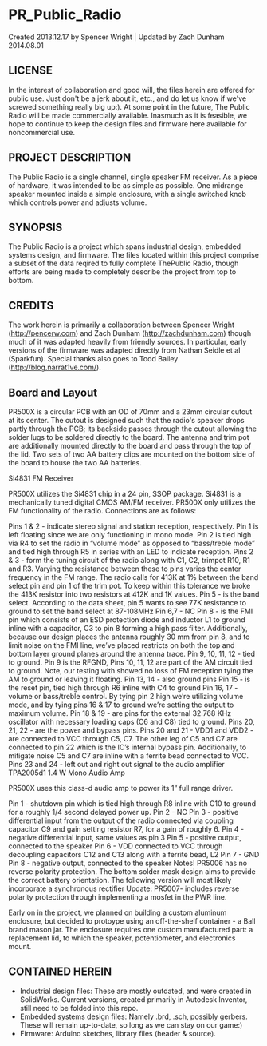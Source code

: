# PR_Public_Radio
Created 2013.12.17
by Spencer Wright |
Updated by Zach Dunham 2014.08.01

## LICENSE
In the interest of collaboration and good will, the files herein are offered for public use. Just don't be a jerk about it, etc., and do let us know if we've screwed something really big up:).
At some point in the future, The Public Radio will be made commercially available. Inasmuch as it is feasible, we hope to continue to keep the design files and firmware here available for noncommercial use.


## PROJECT DESCRIPTION
The Public Radio is a single channel, single speaker FM receiver. 
As a piece of hardware, it was intended to be as simple as possible. One midrange speaker mounted inside a simple enclosure, with a single switched knob which controls power and adjusts volume.


## SYNOPSIS
The Public Radio is a project which spans industrial design, embedded systems design, and firmware. The files located within this project comprise a subset of the data reqired to fully complete ThePublic Radio, though efforts are being made to completely describe the project from top to bottom.

## CREDITS
The work herein is primarily a collaboration between Spencer Wright (http://pencerw.com) and Zach Dunham (http://zachdunham.com) though much of it was adapted heavily from friendly sources. In particular, early versions of the firmware was adapted directly from Nathan Seidle et al (Sparkfun). Special thanks also goes to Todd Bailey (http://blog.narrat1ve.com/).

## Board and Layout

PR500X is a circular PCB with an OD of 70mm and a 23mm circular cutout at its center. The cutout is designed such that the radio's speaker drops partly through the PCB; its backside passes through the cutout allowing the solder lugs to be soldered directly to the board. The antenna and trim pot are additionally mounted directly to the board and pass through the top of the lid. Two sets of two AA battery clips are mounted on the bottom side of the board to house the two AA batteries.

Si4831 FM Receiver

PR500X utilizes the Si4831 chip in a 24 pin, SSOP package. Si4831 is a mechanically tuned digital CMOS AM/FM receiver. PR500X only utilizes the FM functionality of the radio. Connections are as follows:

Pins 1 & 2 - indicate stereo signal and station reception, respectively. Pin 1 is left floating since we are only functioning in mono mode. Pin 2 is tied high via R4 to set the radio in “volume mode” as opposed to “bass/treble mode” and tied high through R5 in series with an LED to indicate reception.
Pins 2 & 3 - form the tuning circuit of the radio along with C1, C2, trimpot R10, R1 and R3. Varying the resistance between these to pins varies the center frequency in the FM range. The radio calls for 413K at 1% between the band select pin and pin 1 of the trim pot. To keep within this tolerance we broke the 413K resistor into two resistors at 412K and 1K values.
Pin 5 - is the band select. According to the data sheet, pin 5 wants to see 77K resistance to ground to set the band select at 87-108MHz
Pin 6,7 - NC
Pin 8 - is the FMI pin which consists of an ESD protection diode and inductor L1 to ground inline with a capacitor, C3 to pin 8 forming a high pass filter. Additionally, because our design places the antenna roughly 30 mm from pin 8, and to limit noise on the FMI line, we’ve placed restricts on both the top and bottom layer ground planes around the antenna trace.
Pin 9, 10, 11, 12 - tied to ground. Pin 9 is the RFGND, Pins 10, 11, 12 are part of the AM circuit tied to ground. Note, our testing with showed no loss of FM reception tying the AM to ground or leaving it floating.
Pin 13, 14 - also ground pins
Pin 15 - is the reset pin, tied high through R6 inline with C4 to ground
Pin 16, 17 - volume or bass/treble control. By tying pin 2 high we’re utilizing volume mode, and by tying pins 16 & 17 to ground we’re setting the output to maximum volume.
Pin 18 & 19 - are pins for the external 32.768 KHz oscillator with necessary loading caps (C6 and C8) tied to ground.
Pins 20, 21, 22 - are the power and bypass pins. Pins 20 and 21 - VDD1 and VDD2 - are connected to VCC through C5, C7. The other leg of C5 and C7 are connected to pin 22 which is the IC’s internal bypass pin. Additionally, to mitigate noise C5 and C7 are inline with a ferrite bead connected to VCC.
Pins 23 and 24 - left out and right out signal to the audio amplifier
TPA2005d1 1.4 W Mono Audio Amp

PR500X uses this class-d audio amp to power its 1” full range driver.

Pin 1 - shutdown pin which is tied high through R8 inline with C10 to ground for a roughly 1/4 second delayed power up.
Pin 2 - NC
Pin 3 - positive differential input from the output of the radio connected via coupling capacitor C9 and gain setting resistor R7, for a gain of roughly 6.
Pin 4 - negative differential input, same values as pin 3
Pin 5 - positive output, connected to the speaker
Pin 6 - VDD connected to VCC through decoupling capacitors C12 and C13 along with a ferrite bead, L2
Pin 7 - GND
Pin 8 - negative output, connected to the speaker
Notes!
PR5006 has no reverse polarity protection. The bottom solder mask design aims to provide the correct battery orientation. The following version will most likely incorporate a synchronous rectifier
Update: PR5007- includes reverse polarity protection through implementing a mosfet in the PWR line.  


Early on in the project, we planned on building a custom aluminum enclosure, but decided to protoype using an off-the-shelf container - a Ball brand mason jar. The enclosure requires one custom manufactured part: a replacement lid, to which the speaker, potentiometer, and electronics mount.


## CONTAINED HEREIN
* Industrial design files: These are mostly outdated, and were created in SolidWorks. Current versions, created primarily in Autodesk Inventor, still need to be folded into this repo.
* Embedded systems design files: Namely .brd, .sch, possibly gerbers. These will remain up-to-date, so long as we can stay on our game:)
* Firmware: Arduino sketches, library files (header & source). 

